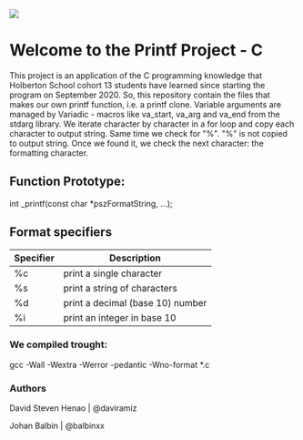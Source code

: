 ![](https://blog.holbertonschool.com/wp-content/uploads/2019/04/instagram_feed180.jpg)

# Welcome to the Printf Project - C

This project is an application of the C programming knowledge that Holberton School cohort 13 students have learned since starting the program on September 2020. So, this repository contain the files that makes our own printf function, i.e. a printf clone.
Variable arguments are managed by Variadic - macros like va_start, va_arg and va_end from the stdarg library. We iterate character by character in a for loop and copy each character to output string. Same time we check for "%". "%" is not copied to output string. Once we found it, we check the next character: the formatting character.
## Function Prototype:
int _printf(const char *pszFormatString, ...);

## Format specifiers
                    
Specifier  | Description
------------- | -------------
%c  | print a single character
%s  | print a string of characters
%d | print a decimal (base 10) number
%i | print an integer in base 10



### We compiled trought:
gcc -Wall -Wextra -Werror -pedantic -Wno-format *.c
### Authors
David Steven Henao | @daviramiz

Johan Balbin | @balbinxx
